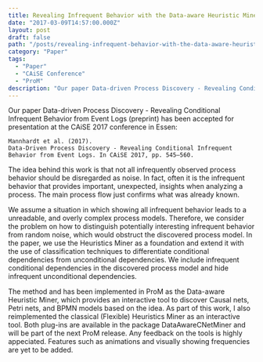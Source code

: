 ```yaml
---
title: Revealing Infrequent Behavior with the Data-aware Heuristic Miner 
date: "2017-03-09T14:57:00.000Z"
layout: post
draft: false
path: "/posts/revealing-infrequent-behavior-with-the-data-aware-heuristic-miner/"
category: "Paper"
tags:
  - "Paper"
  - "CAiSE Conference"
  - "ProM"
description: "Our paper Data-driven Process Discovery - Revealing Conditional Infrequent Behavior from Event Logs (preprint) has been accepted for presentation at the CAiSE 2017 conference in Essen."
---
```


Our paper Data-driven Process Discovery - Revealing Conditional Infrequent Behavior from Event Logs (preprint) has been accepted for presentation at the CAiSE 2017 conference in Essen:

```
Mannhardt et al. (2017).   
Data-Driven Process Discovery - Revealing Conditional Infrequent Behavior from Event Logs. In CAiSE 2017, pp. 545–560.
```

The idea behind this work is that not all infrequently observed process behavior should be disregarded as noise. In fact, often it is the infrequent behavior that provides important, unexpected, insights when analyzing a process. The main process flow just confirms what was already known.

We assume a situation in which showing all infrequent behavior leads to a unreadable, and overly complex process models. Therefore, we consider the problem on how to distinguish potentially interesting infrequent behavior from random noise, which would obstruct the discovered process model. In the paper, we use the Heuristics Miner as a foundation and extend it with the use of classification techniques to differentiate conditional dependencies from unconditional dependencies. We include infrequent conditional dependencies in the discovered process model and hide infrequent unconditional dependencies.

The method and has been implemented in ProM as the Data-aware Heuristic Miner, which provides an interactive tool to discover Causal nets, Petri nets, and BPMN models based on the idea. As part of this work, I also reimplemented the classical (Flexible) Heuristics Miner as an interactive tool. Both plug-ins are available in the package DataAwareCNetMiner and will be part of the next ProM release. Any feedback on the tools is highly appeciated. Features such as animations and visually showing frequencies are yet to be added.

